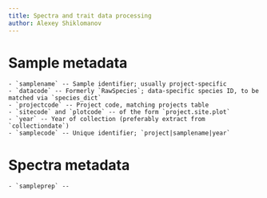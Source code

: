 ```yaml
---
title: Spectra and trait data processing
author: Alexey Shiklomanov
---
```


# Sample metadata
    - `samplename` -- Sample identifier; usually project-specific
    - `datacode` -- Formerly `RawSpecies`; data-specific species ID, to be matched via `species_dict`
    - `projectcode` -- Project code, matching projects table
    - `sitecode` and `plotcode` -- of the form `project.site.plot`
    - `year` -- Year of collection (preferably extract from `collectiondate`)
    - `samplecode` -- Unique identifier; `project|samplename|year`

# Spectra metadata
    - `sampleprep` -- 

